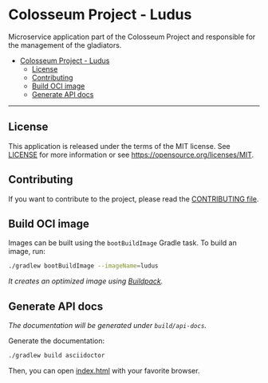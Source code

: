 # Colosseum Project - Ludus

Microservice application part of the Colosseum Project and responsible for the management of the gladiators.

- [Colosseum Project - Ludus](#colosseum-project---ludus)
  - [License](#license)
  - [Contributing](#contributing)
  - [Build OCI image](#build-oci-image)
  - [Generate API docs](#generate-api-docs)

---

## License

This application is released under the terms of the MIT license.
See [LICENSE](LICENSE) for more information or see <https://opensource.org/licenses/MIT>.

## Contributing

If you want to contribute to the project, please read the [CONTRIBUTING file](CONTRIBUTING.md).

## Build OCI image

Images can be built using the `bootBuildImage` Gradle task.
To build an image, run:

```sh
./gradlew bootBuildImage --imageName=ludus
```

_It creates an optimized image using [Buildpack](https://buildpacks.io/)._

## Generate API docs

_The documentation will be generated under `build/api-docs`._

Generate the documentation:

```sh
./gradlew build asciidoctor
```

Then, you can open [index.html](build/api-docs/index.html) with your favorite browser.
